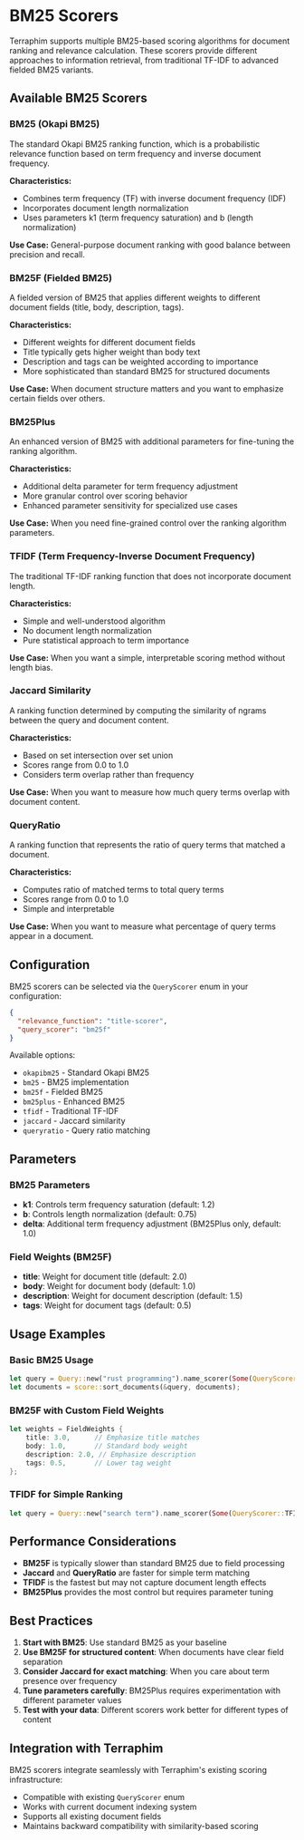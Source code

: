 # BM25 Scorers

Terraphim supports multiple BM25-based scoring algorithms for document ranking and relevance calculation. These scorers provide different approaches to information retrieval, from traditional TF-IDF to advanced fielded BM25 variants.

## Available BM25 Scorers

### BM25 (Okapi BM25)
The standard Okapi BM25 ranking function, which is a probabilistic relevance function based on term frequency and inverse document frequency.

**Characteristics:**
- Combines term frequency (TF) with inverse document frequency (IDF)
- Incorporates document length normalization
- Uses parameters k1 (term frequency saturation) and b (length normalization)

**Use Case:** General-purpose document ranking with good balance between precision and recall.

### BM25F (Fielded BM25)
A fielded version of BM25 that applies different weights to different document fields (title, body, description, tags).

**Characteristics:**
- Different weights for different document fields
- Title typically gets higher weight than body text
- Description and tags can be weighted according to importance
- More sophisticated than standard BM25 for structured documents

**Use Case:** When document structure matters and you want to emphasize certain fields over others.

### BM25Plus
An enhanced version of BM25 with additional parameters for fine-tuning the ranking algorithm.

**Characteristics:**
- Additional delta parameter for term frequency adjustment
- More granular control over scoring behavior
- Enhanced parameter sensitivity for specialized use cases

**Use Case:** When you need fine-grained control over the ranking algorithm parameters.

### TFIDF (Term Frequency-Inverse Document Frequency)
The traditional TF-IDF ranking function that does not incorporate document length.

**Characteristics:**
- Simple and well-understood algorithm
- No document length normalization
- Pure statistical approach to term importance

**Use Case:** When you want a simple, interpretable scoring method without length bias.

### Jaccard Similarity
A ranking function determined by computing the similarity of ngrams between the query and document content.

**Characteristics:**
- Based on set intersection over set union
- Scores range from 0.0 to 1.0
- Considers term overlap rather than frequency

**Use Case:** When you want to measure how much query terms overlap with document content.

### QueryRatio
A ranking function that represents the ratio of query terms that matched a document.

**Characteristics:**
- Computes ratio of matched terms to total query terms
- Scores range from 0.0 to 1.0
- Simple and interpretable

**Use Case:** When you want to measure what percentage of query terms appear in a document.

## Configuration

BM25 scorers can be selected via the `QueryScorer` enum in your configuration:

```json
{
  "relevance_function": "title-scorer",
  "query_scorer": "bm25f"
}
```

Available options:
- `okapibm25` - Standard Okapi BM25
- `bm25` - BM25 implementation
- `bm25f` - Fielded BM25
- `bm25plus` - Enhanced BM25
- `tfidf` - Traditional TF-IDF
- `jaccard` - Jaccard similarity
- `queryratio` - Query ratio matching

## Parameters

### BM25 Parameters
- **k1**: Controls term frequency saturation (default: 1.2)
- **b**: Controls length normalization (default: 0.75)
- **delta**: Additional term frequency adjustment (BM25Plus only, default: 1.0)

### Field Weights (BM25F)
- **title**: Weight for document title (default: 2.0)
- **body**: Weight for document body (default: 1.0)
- **description**: Weight for document description (default: 1.5)
- **tags**: Weight for document tags (default: 0.5)

## Usage Examples

### Basic BM25 Usage
```rust
let query = Query::new("rust programming").name_scorer(Some(QueryScorer::BM25));
let documents = score::sort_documents(&query, documents);
```

### BM25F with Custom Field Weights
```rust
let weights = FieldWeights {
    title: 3.0,      // Emphasize title matches
    body: 1.0,       // Standard body weight
    description: 2.0, // Emphasize description
    tags: 0.5,       // Lower tag weight
};
```

### TFIDF for Simple Ranking
```rust
let query = Query::new("search term").name_scorer(Some(QueryScorer::TFIDF));
```

## Performance Considerations

- **BM25F** is typically slower than standard BM25 due to field processing
- **Jaccard** and **QueryRatio** are faster for simple term matching
- **TFIDF** is the fastest but may not capture document length effects
- **BM25Plus** provides the most control but requires parameter tuning

## Best Practices

1. **Start with BM25**: Use standard BM25 as your baseline
2. **Use BM25F for structured content**: When documents have clear field separation
3. **Consider Jaccard for exact matching**: When you care about term presence over frequency
4. **Tune parameters carefully**: BM25Plus requires experimentation with different parameter values
5. **Test with your data**: Different scorers work better for different types of content

## Integration with Terraphim

BM25 scorers integrate seamlessly with Terraphim's existing scoring infrastructure:

- Compatible with existing `QueryScorer` enum
- Works with current document indexing system
- Supports all existing document fields
- Maintains backward compatibility with similarity-based scoring 